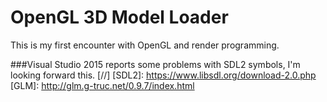 # OpenGL 3D Model Loader

This is my first encounter with OpenGL and render programming.

###Visual Studio 2015 reports some problems with SDL2 symbols, I'm looking forward this.
[//]
[SDL2]: <https://www.libsdl.org/download-2.0.php>
[GLM]: <http://glm.g-truc.net/0.9.7/index.html>
